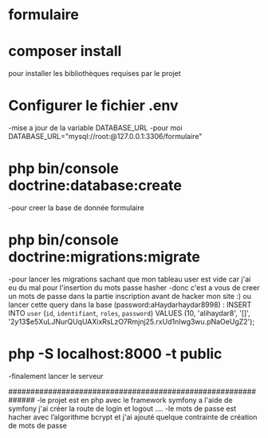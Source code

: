 # formulaire

# composer install
pour installer les bibliothèques requises par le projet

# Configurer le fichier .env
-mise a jour de la variable DATABASE_URL
-pour moi DATABASE_URL="mysql://root:@127.0.0.1:3306/formulaire"

# php bin/console doctrine:database:create
-pour creer la base de donnée formulaire

# php bin/console doctrine:migrations:migrate
-pour lancer les migrations sachant que mon tableau user est vide car j'ai eu du mal pour l'insertion du mots passe hasher
-donc c'est a vous de creer un mots de passe dans la partie inscription avant de hacker mon site :) ou lancer cette query dans la base (password:aHaydarhaydar8998) :
INSERT INTO `user` (`id`, `identifiant`, `roles`, `password`) VALUES
(10, 'alihaydar8', '[]', '$2y$13$e5XuLJNurQUqUAXixRsLzO7Rmjnj25.rxUd1nIwg3wu.pNaOeUgZ2');

# php -S localhost:8000 -t public
-finalement lancer le serveur 

##############################################################
-le projet est en php avec le framework symfony a l'aide de symfony j'ai créer la route de login et logout ....
-le mots de passe est hacher avec l’algorithme bcrypt et j'ai ajouté quelque contrainte de création de mots de passe
